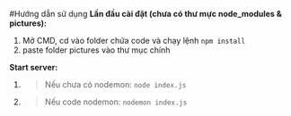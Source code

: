 #Hướng dẫn sử dụng
**Lần đầu cài đặt (chưa có thư mực node_modules & pictures):**  
1. Mở CMD, cd vào folder chứa code và chạy lệnh
`npm install`  
2. paste folder pictures vào thư mục chính  

**Start server:**
1. >Nếu chưa có nodemon: `node index.js`
2. >Nếu code nodemon: `nodemon index.js`
